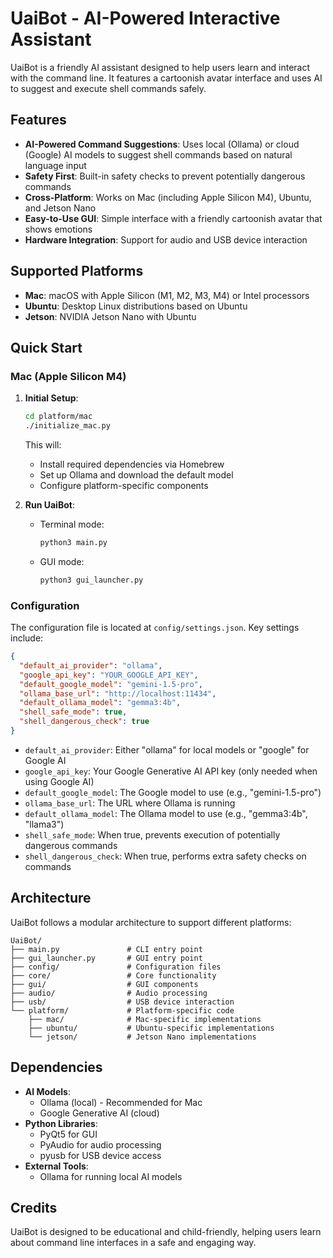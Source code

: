 # UaiBot - AI-Powered Interactive Assistant

UaiBot is a friendly AI assistant designed to help users learn and interact with the command line. It features a cartoonish avatar interface and uses AI to suggest and execute shell commands safely.

## Features

- **AI-Powered Command Suggestions**: Uses local (Ollama) or cloud (Google) AI models to suggest shell commands based on natural language input
- **Safety First**: Built-in safety checks to prevent potentially dangerous commands
- **Cross-Platform**: Works on Mac (including Apple Silicon M4), Ubuntu, and Jetson Nano
- **Easy-to-Use GUI**: Simple interface with a friendly cartoonish avatar that shows emotions
- **Hardware Integration**: Support for audio and USB device interaction

## Supported Platforms

- **Mac**: macOS with Apple Silicon (M1, M2, M3, M4) or Intel processors
- **Ubuntu**: Desktop Linux distributions based on Ubuntu
- **Jetson**: NVIDIA Jetson Nano with Ubuntu

## Quick Start

### Mac (Apple Silicon M4)

1. **Initial Setup**:
   ```bash
   cd platform/mac
   ./initialize_mac.py
   ```
   This will:
   - Install required dependencies via Homebrew
   - Set up Ollama and download the default model
   - Configure platform-specific components

2. **Run UaiBot**:
   
   - Terminal mode:
     ```bash
     python3 main.py
     ```
   
   - GUI mode: 
     ```bash
     python3 gui_launcher.py
     ```

### Configuration

The configuration file is located at `config/settings.json`. Key settings include:

```json
{
  "default_ai_provider": "ollama",
  "google_api_key": "YOUR_GOOGLE_API_KEY",
  "default_google_model": "gemini-1.5-pro",
  "ollama_base_url": "http://localhost:11434",
  "default_ollama_model": "gemma3:4b",
  "shell_safe_mode": true,
  "shell_dangerous_check": true
}
```

- `default_ai_provider`: Either "ollama" for local models or "google" for Google AI
- `google_api_key`: Your Google Generative AI API key (only needed when using Google AI)
- `default_google_model`: The Google model to use (e.g., "gemini-1.5-pro")
- `ollama_base_url`: The URL where Ollama is running
- `default_ollama_model`: The Ollama model to use (e.g., "gemma3:4b", "llama3")
- `shell_safe_mode`: When true, prevents execution of potentially dangerous commands
- `shell_dangerous_check`: When true, performs extra safety checks on commands

## Architecture

UaiBot follows a modular architecture to support different platforms:

```
UaiBot/
├── main.py               # CLI entry point
├── gui_launcher.py       # GUI entry point
├── config/               # Configuration files
├── core/                 # Core functionality
├── gui/                  # GUI components
├── audio/                # Audio processing
├── usb/                  # USB device interaction
└── platform/             # Platform-specific code
    ├── mac/              # Mac-specific implementations
    ├── ubuntu/           # Ubuntu-specific implementations
    └── jetson/           # Jetson Nano implementations
```

## Dependencies

- **AI Models**: 
  - Ollama (local) - Recommended for Mac
  - Google Generative AI (cloud)
- **Python Libraries**:
  - PyQt5 for GUI
  - PyAudio for audio processing
  - pyusb for USB device access
- **External Tools**:
  - Ollama for running local AI models

## Credits

UaiBot is designed to be educational and child-friendly, helping users learn about command line interfaces in a safe and engaging way.